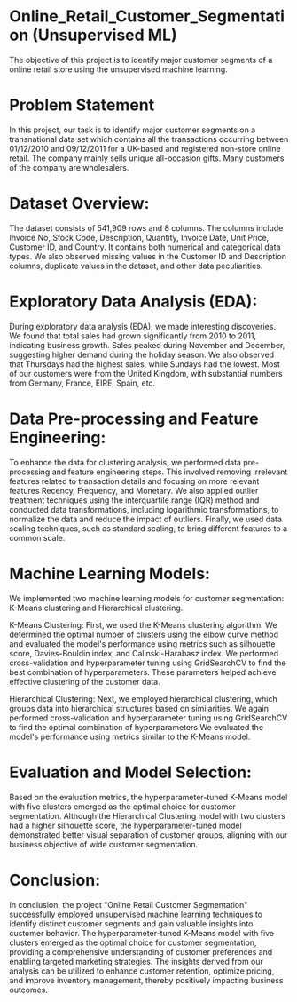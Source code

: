 # Online_Retail_Customer_Segmentation (Unsupervised ML)
The objective of this project is to identify major customer segments of a online retail store using the unsupervised machine learning.
# Problem Statement
In this project, our task is to identify major customer segments on a transnational data set which contains all the transactions occurring between 01/12/2010 and 09/12/2011 for a UK-based and registered non-store online retail. The company mainly sells unique all-occasion gifts. Many customers of the company are wholesalers.
# Dataset Overview:
The dataset consists of 541,909 rows and 8 columns. The columns include Invoice No, Stock Code, Description, Quantity, Invoice Date, Unit Price, Customer ID, and Country. It contains both numerical and categorical data types. We also observed missing values in the Customer ID and Description columns, duplicate values in the dataset, and other data peculiarities.
# Exploratory Data Analysis (EDA):
During exploratory data analysis (EDA), we made interesting discoveries. We found that total sales had grown significantly from 2010 to 2011, indicating business growth. Sales peaked during November and December, suggesting higher demand during the holiday season. We also observed that Thursdays had the highest sales, while Sundays had the lowest. Most of our customers were from the United Kingdom, with substantial numbers from Germany, France, EIRE, Spain, etc.
# Data Pre-processing and Feature Engineering:
To enhance the data for clustering analysis, we performed data pre-processing and feature engineering steps. This involved removing irrelevant features related to transaction details and focusing on more relevant features Recency, Frequency, and Monetary. We also applied outlier treatment techniques using the interquartile range (IQR) method and conducted data transformations, including logarithmic transformations, to normalize the data and reduce the impact of outliers. Finally, we used data scaling techniques, such as standard scaling, to bring different features to a common scale.
# Machine Learning Models:
We implemented two machine learning models for customer segmentation: K-Means clustering and Hierarchical clustering.

K-Means Clustering:
First, we used the K-Means clustering algorithm. We determined the optimal number of clusters using the elbow curve method and evaluated the model's performance using metrics such as silhouette score, Davies-Bouldin index, and Calinski-Harabasz index. We performed cross-validation and hyperparameter tuning using GridSearchCV to find the best combination of hyperparameters. These parameters helped achieve effective clustering of the customer data.

Hierarchical Clustering:
Next, we employed hierarchical clustering, which groups data into hierarchical structures based on similarities. We again performed cross-validation and hyperparameter tuning using GridSearchCV to find the optimal combination of hyperparameters.We evaluated the model's performance using metrics similar to the K-Means model.
# Evaluation and Model Selection:
Based on the evaluation metrics, the hyperparameter-tuned K-Means model with five clusters emerged as the optimal choice for customer segmentation. Although the Hierarchical Clustering model with two clusters had a higher silhouette score, the hyperparameter-tuned model demonstrated better visual separation of customer groups, aligning with our business objective of wide customer segmentation.
# Conclusion:
In conclusion, the project "Online Retail Customer Segmentation" successfully employed unsupervised machine learning techniques to identify distinct customer segments and gain valuable insights into customer behavior. The hyperparameter-tuned K-Means model with five clusters emerged as the optimal choice for customer segmentation, providing a comprehensive understanding of customer preferences and enabling targeted marketing strategies. The insights derived from our analysis can be utilized to enhance customer retention, optimize pricing, and improve inventory management, thereby positively impacting business outcomes.
